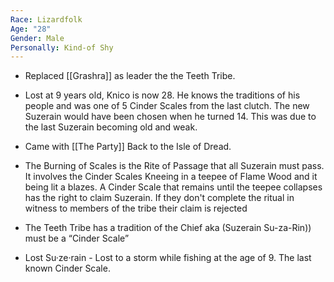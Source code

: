 ```yaml
---
Race: Lizardfolk
Age: "28"
Gender: Male
Personally: Kind-of Shy
---
```


- Replaced [[Grashra]] as leader the the Teeth Tribe. 
- Lost at 9 years old, Knico is now 28. He knows the traditions of his people and was one of 5 Cinder Scales from the last clutch. The new Suzerain would have been chosen when he turned 14.  This was due to the last Suzerain becoming old and weak. 
- Came with  [[The Party]] Back to the Isle of Dread. 

- The Burning of Scales is the Rite of Passage that all Suzerain must pass. It involves the Cinder Scales Kneeing in a teepee of Flame Wood and it being lit a blazes. A Cinder Scale that remains until the teepee collapses has the right to claim Suzerain. If they don't complete the ritual in witness to members of the tribe their claim is rejected
- The Teeth Tribe has a tradition of the Chief aka (Suzerain Su-za-Rin)) must be  a “Cinder Scale”  

-  Lost Su·ze·rain -  Lost to a storm while fishing at the age of 9. The last known Cinder Scale. 